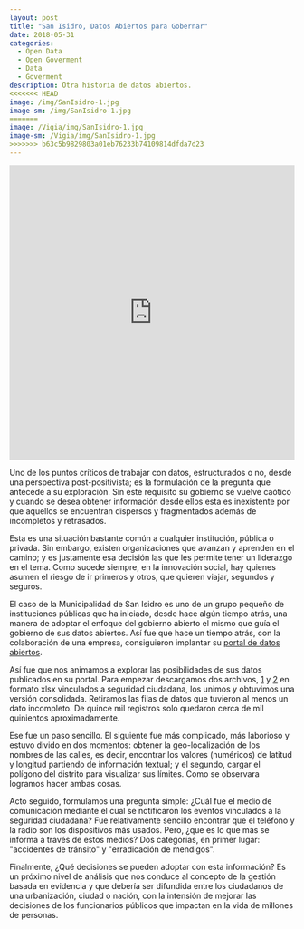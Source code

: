 ```yaml
---
layout: post
title: "San Isidro, Datos Abiertos para Gobernar"
date: 2018-05-31
categories:
  - Open Data 
  - Open Goverment 
  - Data
  - Goverment 
description: Otra historia de datos abiertos.
<<<<<<< HEAD
image: /img/SanIsidro-1.jpg 
image-sm: /img/SanIsidro-1.jpg 
=======
image: /Vigia/img/SanIsidro-1.jpg
image-sm: /Vigia/img/SanIsidro-1.jpg
>>>>>>> b63c5b9829803a01eb76233b74109814dfda7d23
---
```


<iframe width="100%" height="520" frameborder="0" src="https://manuelvarzen.carto.com/builder/40bb07aa-696a-40c9-bdab-3bfdad00d2b0/embed" allowfullscreen webkitallowfullscreen mozallowfullscreen oallowfullscreen msallowfullscreen></iframe>

Uno de los puntos críticos de trabajar con datos, estructurados o no, desde una perspectiva post-positivista; es la formulación de la pregunta que antecede a su exploración. Sin este requisito su gobierno se vuelve caótico y cuando se desea obtener información desde ellos esta es inexistente por que aquellos se encuentran dispersos y fragmentados además de incompletos y retrasados. 

Esta es una situación bastante común a cualquier institución, pública o privada. Sin embargo, existen organizaciones que avanzan y aprenden en el camino; y es justamente esa decisión las que les permite tener un liderazgo en el tema. Como sucede siempre, en la innovación social, hay quienes asumen el riesgo de ir primeros y otros, que quieren viajar, segundos y seguros. 

El caso de la Municipalidad de San Isidro es uno de un grupo pequeño de instituciones públicas que ha iniciado, desde hace algún tiempo atrás, una manera de adoptar el enfoque del gobierno abierto el mismo que guía el gobierno de sus datos abiertos. Así fue que hace un tiempo atrás, con la colaboración de una empresa, consiguieron implantar su [portal de datos abiertos](http://datosabiertos.msi.gob.pe/home). 

Así fue que nos animamos a explorar las posibilidades de sus datos publicados en su portal. Para empezar descargamos dos archivos, [1](http://datosabiertos.msi.gob.pe/dataviews/227114/consolidado-intervenciones-serenazgo-2016/) y [2](http://datosabiertos.msi.gob.pe/dataviews/94606/consolidado-intervenciones-serenazgo-2015/) en formato xlsx vinculados a seguridad ciudadana, los unimos y obtuvimos una versión consolidada. Retiramos las filas de datos que tuvieron al menos un dato incompleto. De quince mil registros solo quedaron cerca de mil quinientos aproximadamente. 

Ese fue un paso sencillo. El siguiente fue más complicado, más laborioso y estuvo divido en dos momentos: obtener la geo-localización de los nombres de las calles, es decir, encontrar los valores (numéricos) de latitud y longitud partiendo de información textual; y el segundo, cargar el polígono del distrito para visualizar sus límites. Como se observara logramos hacer ambas cosas. 

Acto seguido, formulamos una pregunta simple: ¿Cuál fue el medio de comunicación mediante el cual se notificaron los eventos vinculados a la seguridad ciudadana? Fue relativamente sencillo encontrar que el teléfono y la radio son los dispositivos más usados. Pero, ¿que es lo que más se informa a través de estos medios? Dos categorías, en primer lugar: "accidentes de tránsito" y "erradicación de mendigos". 

Finalmente, ¿Qué decisiones se pueden adoptar con esta información? Es un próximo nivel de análisis que nos conduce al concepto de la gestión basada en evidencia y que debería ser difundida entre los ciudadanos de una urbanización, ciudad o nación, con la intensión de mejorar las decisiones de los funcionarios públicos que impactan en la vida de millones de personas.
